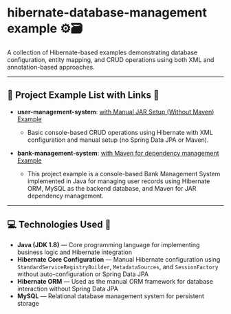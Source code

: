 # hibernate-database-management example ⚙️🗃️

A collection of Hibernate-based examples demonstrating database configuration, entity mapping, and CRUD operations using both XML and annotation-based approaches.


---

## 📂 Project Example List with Links 🔗

- **user-management-system**:  [ with Manual JAR Setup (Without Maven) Example](https://github.com/thevishalchothe/hibernate-database-management/tree/58d0f70e4314cec980ba3969b9417f556c6e30d9/user-management-system) 
  - Basic  console-based CRUD operations using Hibernate with XML configuration and manual setup (no Spring Data JPA or Maven).

- **bank-management-system**:  [with Maven for dependency management Example](https://github.com/thevishalchothe/hibernate-database-management/tree/f33175a8648787c0cef4596e26c4b72270acb8fc/bank-management-system) 
  -  This project example is a console-based Bank Management System implemented in Java for managing user records using Hibernate ORM, MySQL as the backend database, and Maven for JAR dependency management.


---

## 💻 Technologies Used 🔧

- **Java (JDK 1.8)** — Core programming language for implementing business logic and Hibernate integration
- **Hibernate Core Configuration** — Manual Hibernate configuration using `StandardServiceRegistryBuilder`, `MetadataSources`, and `SessionFactory` without auto-configuration or Spring Data JPA
- **Hibernate ORM** — Used as the manual ORM framework for database interaction without Spring Data JPA
- **MySQL** — Relational database management system for persistent storage
